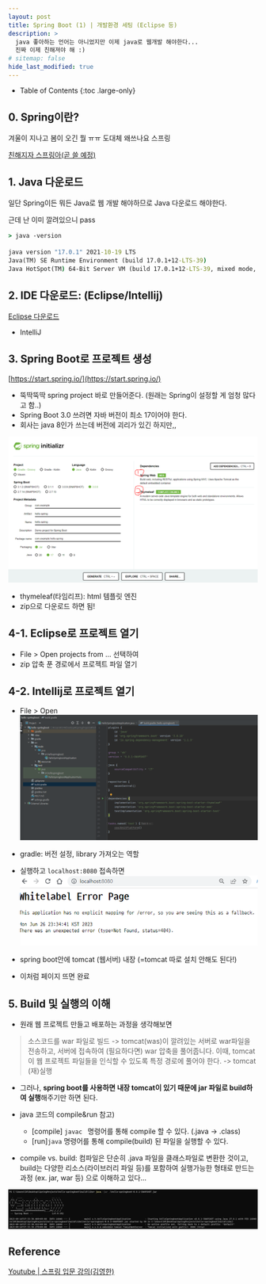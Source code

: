 ```yaml
---
layout: post
title: Spring Boot (1) | 개발환경 세팅 (Eclipse 등)
description: >
  java 좋아하는 언어는 아니었지만 이제 java로 웹개발 해야한다...
  진짜 이제 친해져야 해 :)
# sitemap: false
hide_last_modified: true
---
```


- Table of Contents
{:toc .large-only}


## 0. Spring이란?
겨울이 지나고 봄이 오긴 뭘 ㅠㅠ
도대체 왜쓰나요 스프링

[친해지자 스프링아(곧 쓸 예정)](/web/2023-06-26-Spring-Basic)

## 1. Java 다운로드
일단 Spring이든 뭐든 Java로 웹 개발 해야하므로 
Java 다운로드 해야한다.

근데 난 이미 깔려있으니 pass

~~~cmd
> java -version

java version "17.0.1" 2021-10-19 LTS
Java(TM) SE Runtime Environment (build 17.0.1+12-LTS-39)
Java HotSpot(TM) 64-Bit Server VM (build 17.0.1+12-LTS-39, mixed mode, sharing)
~~~

## 2. IDE 다운로드: (Eclipse/Intellij)

[Eclipse 다운로드](https://www.eclipse.org/downloads/)

- IntelliJ

## 3. Spring Boot로 프로젝트 생성

[https://start.spring.io/](https://start.spring.io/)

- 뚝딱뚝딱 spring project 바로 만들어준다. (원래는 Spring이 설정할 게 엄청 많다고 함..)
- Spring Boot 3.0 쓰려면 자바 버전이 최소 17이어야 한다.
- 회사는 java 8인가 쓰는데 버전에 괴리가 있긴 하지만,,

![](/assets/img/230626/springboot.PNG)
- thymeleaf(타임리프): html 템플릿 엔진
- zip으로 다운로드 하면 됨!


## 4-1. Eclipse로 프로젝트 열기
- File > Open projects from ... 선택하여
- zip 압축 푼 경로에서 프로젝트 파일 열기

## 4-2. Intellij로 프로젝트 열기
- File > Open 
![](/assets/img/2023-06-26-Spring-Setting/2023-09-16-15-33-56.png)

- gradle: 버전 설정, library 가져오는 역할
- 실행하고 `localhost:8080` 접속하면
![](/assets/img/230626/build.PNG)
- spring boot안에 tomcat (웹서버) 내장 (=tomcat 따로 설치 안해도 된다!)
- 이처럼 페이지 뜨면 완료

## 5. Build 및 실행의 이해 
- 원래 웹 프로젝트 만들고 배포하는 과정을 생각해보면
> 소스코드를 war 파일로 빌드 -> tomcat(was)이 깔려있는 서버로 war파일을 전송하고, 서버에 접속하여 (필요하다면) war 압축을 풀어줍니다. 이때, tomcat이 웹 프로젝트 파일들을 인식할 수 있도록 특정 경로에 풀어야 한다. -> tomcat (재)실행

- 그러나, **spring boot를 사용하면 내장 tomcat이 있기 때문에 jar 파일로 build하여 실행**해주기만 하면 된다.
- java 코드의 compile&run 참고)
  - [compile] `javac ` 명령어를 통해 compile 할 수 있다. (.java -> .class)
  - [run]`java` 명령어를 통해 compile(build) 된 파일을 실행할 수 있다.

- compile vs. build: 컴파일은 단순히 .java 파일을 클래스파일로 변환한 것이고, build는 다양한 리소스(라이브러리 파일 등)를 포함하여 실행가능한 형태로 만드는 과정 (ex. jar, war 등) 으로 이해하고 있다...

![](/assets/img/2023-06-26-Spring-Setting/2023-09-16-17-35-46.png)


## Reference
[Youtube | 스프링 입문 강의(김영한)](https://www.youtube.com/playlist?list=PLumVmq_uRGHgBrimIp2-7MCnoPUskVMnd)
